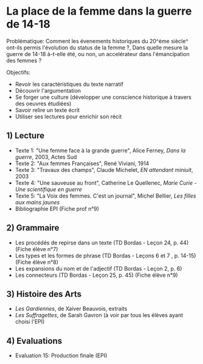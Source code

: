 # La place de la femme dans la guerre de 14-18

Problématique: Comment les évenements historiques du 20^ème siècle^ ont-ils permis l'évolution du status de la femme ?, Dans quelle mesure la guerre de 14-18 à-t-elle été, ou non, un accelérateur dans l'émancipation des femmes ?

Objectifs: 

- Revoir les caractéristiques du texte narratif
- Découvrir l'argumentation
- Se forger une culture (développer une conscience historique à travers des oeuvres étudiées)
- Savoir relire un texte écrit
- Utiliser ses lectures pour enrichir son récit

## 1) Lecture

* Texte 1: "Une femme face à la grande guerre", Alice Ferney, *Dans la guerre*, 2003, Actes Sud
* Texte 2: "Aux femmes Françaises", René Viviani, 1914
* Texte 3: "Travaux des champs", Claude Michelet, *EN attendant miniuit*, 2003
* Texte 4: "Une sauveuse au front", Catherine Le Quellenec, *Marie Curie - Une scientifique en guerre*
* Texte 5: "La Voix des femmes. C'est un journal", Michel Bellier, *Les filles aux mains jaunes*
* Bibliographie EPI (Fiche prof n°9)

## 2) Grammaire

* Les procédés de repirse dans un texte (TD Bordas - Leçon 24, p. 44) (Fiche élève n°7)
* Les types et les formes de phrase (TD Bordas - Leçons 6 et 7 , p. 14-15) (Fiche élève n°8)
* Les expansions du nom et de l'adjectif (TD Bordas - Leçon 2, p. 6)
* Les connecteurs (TD Bordas - Leçon 25, p. 45) (Fiche élève n°9)

## 3) Histoire des Arts

* *Les Gardiennes*, de Xaiver Beauvois, extraits
* *Les Suffragettes*, de Sarah Gavron (à voir par tous les élèves ayant choisi l'EPI)

## 4) Evaluations

* Evaluation 15: Production finale (EPI)